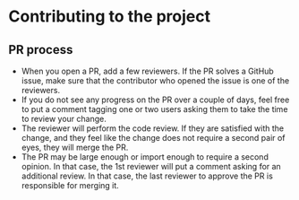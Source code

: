 # Contributing to the project

## PR process

* When you open a PR, add a few reviewers. If the PR solves a GitHub issue, make sure
  that the contributor who opened the issue is one of the reviewers.
* If you do not see any progress on the PR over a couple of days, feel free to put a
  comment tagging one or two users asking them to take the time to review your change.
* The reviewer will perform the code review. If they are satisfied with the change, and
  they feel like the change does not require a second pair of eyes, they will merge the
  PR.
* The PR may be large enough or import enough to require a second opinion. In that case,
  the 1st reviewer will put a comment asking for an additional review. In that case, the
  last reviewer to approve the PR is responsible for merging it.
